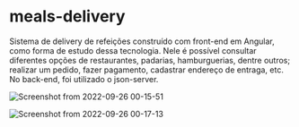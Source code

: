 # meals-delivery
Sistema de delivery de refeições construído com front-end em Angular, como forma de estudo dessa tecnologia. Nele é possível consultar diferentes opções de restaurantes, padarias, hamburguerias, dentre outros; realizar um pedido, fazer pagamento, cadastrar endereço de entraga, etc. No back-end, foi utilizado o json-server.

![Screenshot from 2022-09-26 00-15-51](https://user-images.githubusercontent.com/16988157/192187061-4af5dc77-bb3f-4d62-830b-32c0252ac63a.png)

![Screenshot from 2022-09-26 00-17-13](https://user-images.githubusercontent.com/16988157/192187160-6700c5b1-695f-4d5f-9c86-adfeaf57925d.png)



